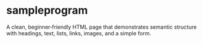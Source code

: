# sampleprogram
A clean, beginner‑friendly HTML page that demonstrates semantic structure with headings, text, lists, links, images, and a simple form.

